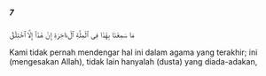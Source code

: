 ##### 7

<span class="ayah">مَا سَمِعْنَا بِهَٰذَا فِى ٱلْمِلَّةِ ٱلْءَاخِرَةِ إِنْ هَٰذَآ إِلَّا ٱخْتِلَٰقٌ</span>

<span class="ayah_translation">Kami tidak pernah mendengar hal ini dalam agama yang terakhir; ini (mengesakan Allah), tidak lain hanyalah (dusta) yang diada-adakan,</span>
